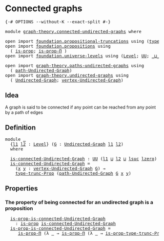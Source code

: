 # Connected graphs

<pre class="Agda"><a id="29" class="Symbol">{-#</a> <a id="33" class="Keyword">OPTIONS</a> <a id="41" class="Pragma">--without-K</a> <a id="53" class="Pragma">--exact-split</a> <a id="67" class="Symbol">#-}</a>

<a id="72" class="Keyword">module</a> <a id="79" href="graph-theory.connected-undirected-graphs.html" class="Module">graph-theory.connected-undirected-graphs</a> <a id="120" class="Keyword">where</a>

<a id="127" class="Keyword">open</a> <a id="132" class="Keyword">import</a> <a id="139" href="foundation.propositional-truncations.html" class="Module">foundation.propositional-truncations</a> <a id="176" class="Keyword">using</a> <a id="182" class="Symbol">(</a><a id="183" href="foundation.propositional-truncations.html#2048" class="Function">type-trunc-Prop</a><a id="198" class="Symbol">;</a> <a id="200" href="foundation.propositional-truncations.html#2227" class="Function">is-prop-type-trunc-Prop</a><a id="223" class="Symbol">)</a>
<a id="225" class="Keyword">open</a> <a id="230" class="Keyword">import</a> <a id="237" href="foundation.propositions.html" class="Module">foundation.propositions</a> <a id="261" class="Keyword">using</a>
  <a id="269" class="Symbol">(</a> <a id="271" href="foundation-core.propositions.html#1309" class="Function">is-prop</a><a id="278" class="Symbol">;</a> <a id="280" href="foundation-core.propositions.html#6158" class="Function">is-prop-Π</a> <a id="290" class="Symbol">)</a>
<a id="292" class="Keyword">open</a> <a id="297" class="Keyword">import</a> <a id="304" href="foundation.universe-levels.html" class="Module">foundation.universe-levels</a> <a id="331" class="Keyword">using</a> <a id="337" class="Symbol">(</a><a id="338" href="Agda.Primitive.html#597" class="Postulate">Level</a><a id="343" class="Symbol">;</a> <a id="345" href="foundation-core.universe-levels.html#235" class="Primitive">UU</a><a id="347" class="Symbol">;</a> <a id="349" href="Agda.Primitive.html#810" class="Primitive Operator">_⊔_</a><a id="352" class="Symbol">;</a> <a id="354" href="Agda.Primitive.html#780" class="Primitive">lsuc</a><a id="358" class="Symbol">;</a> <a id="360" href="Agda.Primitive.html#764" class="Primitive">lzero</a><a id="365" class="Symbol">)</a>

<a id="368" class="Keyword">open</a> <a id="373" class="Keyword">import</a> <a id="380" href="graph-theory.paths-undirected-graphs.html" class="Module">graph-theory.paths-undirected-graphs</a> <a id="417" class="Keyword">using</a>
  <a id="425" class="Symbol">(</a> <a id="427" href="graph-theory.paths-undirected-graphs.html#784" class="Datatype">path-Undirected-Graph</a><a id="448" class="Symbol">)</a>
<a id="450" class="Keyword">open</a> <a id="455" class="Keyword">import</a> <a id="462" href="graph-theory.undirected-graphs.html" class="Module">graph-theory.undirected-graphs</a> <a id="493" class="Keyword">using</a>
  <a id="501" class="Symbol">(</a> <a id="503" href="graph-theory.undirected-graphs.html#785" class="Function">Undirected-Graph</a><a id="519" class="Symbol">;</a> <a id="521" href="graph-theory.undirected-graphs.html#981" class="Function">vertex-Undirected-Graph</a><a id="544" class="Symbol">)</a>
</pre>
## Idea

A graph is said to be connected if any point can be reached from any point by a path of edges

## Definition

<pre class="Agda"><a id="678" class="Keyword">module</a> <a id="685" href="graph-theory.connected-undirected-graphs.html#685" class="Module">_</a>
  <a id="689" class="Symbol">{</a><a id="690" href="graph-theory.connected-undirected-graphs.html#690" class="Bound">l1</a> <a id="693" href="graph-theory.connected-undirected-graphs.html#693" class="Bound">l2</a> <a id="696" class="Symbol">:</a> <a id="698" href="Agda.Primitive.html#597" class="Postulate">Level</a><a id="703" class="Symbol">}</a> <a id="705" class="Symbol">(</a><a id="706" href="graph-theory.connected-undirected-graphs.html#706" class="Bound">G</a> <a id="708" class="Symbol">:</a> <a id="710" href="graph-theory.undirected-graphs.html#785" class="Function">Undirected-Graph</a> <a id="727" href="graph-theory.connected-undirected-graphs.html#690" class="Bound">l1</a> <a id="730" href="graph-theory.connected-undirected-graphs.html#693" class="Bound">l2</a><a id="732" class="Symbol">)</a>
  <a id="736" class="Keyword">where</a>

  <a id="745" href="graph-theory.connected-undirected-graphs.html#745" class="Function">is-connected-Undirected-Graph</a> <a id="775" class="Symbol">:</a> <a id="777" href="foundation-core.universe-levels.html#235" class="Primitive">UU</a> <a id="780" class="Symbol">(</a><a id="781" href="graph-theory.connected-undirected-graphs.html#690" class="Bound">l1</a> <a id="784" href="Agda.Primitive.html#810" class="Primitive Operator">⊔</a> <a id="786" href="graph-theory.connected-undirected-graphs.html#693" class="Bound">l2</a> <a id="789" href="Agda.Primitive.html#810" class="Primitive Operator">⊔</a> <a id="791" href="Agda.Primitive.html#780" class="Primitive">lsuc</a> <a id="796" href="Agda.Primitive.html#764" class="Primitive">lzero</a><a id="801" class="Symbol">)</a>
  <a id="805" href="graph-theory.connected-undirected-graphs.html#745" class="Function">is-connected-Undirected-Graph</a> <a id="835" class="Symbol">=</a>
    <a id="841" class="Symbol">(</a><a id="842" href="graph-theory.connected-undirected-graphs.html#842" class="Bound">x</a> <a id="844" href="graph-theory.connected-undirected-graphs.html#844" class="Bound">y</a> <a id="846" class="Symbol">:</a> <a id="848" href="graph-theory.undirected-graphs.html#981" class="Function">vertex-Undirected-Graph</a> <a id="872" href="graph-theory.connected-undirected-graphs.html#706" class="Bound">G</a><a id="873" class="Symbol">)</a> <a id="875" class="Symbol">→</a>
    <a id="881" href="foundation.propositional-truncations.html#2048" class="Function">type-trunc-Prop</a> <a id="897" class="Symbol">(</a><a id="898" href="graph-theory.paths-undirected-graphs.html#784" class="Datatype">path-Undirected-Graph</a> <a id="920" href="graph-theory.connected-undirected-graphs.html#706" class="Bound">G</a> <a id="922" href="graph-theory.connected-undirected-graphs.html#842" class="Bound">x</a> <a id="924" href="graph-theory.connected-undirected-graphs.html#844" class="Bound">y</a><a id="925" class="Symbol">)</a>
</pre>
## Properties

### The property of being connected for an undirected graph is a proposition

<pre class="Agda">  <a id="1035" href="graph-theory.connected-undirected-graphs.html#1035" class="Function">is-prop-is-connected-Undirected-Graph</a>
    <a id="1077" class="Symbol">:</a> <a id="1079" href="foundation-core.propositions.html#1309" class="Function">is-prop</a> <a id="1087" href="graph-theory.connected-undirected-graphs.html#745" class="Function">is-connected-Undirected-Graph</a>
  <a id="1119" href="graph-theory.connected-undirected-graphs.html#1035" class="Function">is-prop-is-connected-Undirected-Graph</a> <a id="1157" class="Symbol">=</a>
     <a id="1164" href="foundation-core.propositions.html#6158" class="Function">is-prop-Π</a> <a id="1174" class="Symbol">(λ</a> <a id="1177" href="graph-theory.connected-undirected-graphs.html#1177" class="Bound">_</a> <a id="1179" class="Symbol">→</a> <a id="1181" href="foundation-core.propositions.html#6158" class="Function">is-prop-Π</a> <a id="1191" class="Symbol">(λ</a> <a id="1194" href="graph-theory.connected-undirected-graphs.html#1194" class="Bound">_</a> <a id="1196" class="Symbol">→</a> <a id="1198" href="foundation.propositional-truncations.html#2227" class="Function">is-prop-type-trunc-Prop</a><a id="1221" class="Symbol">))</a>
</pre>